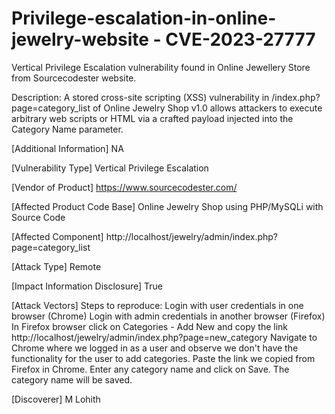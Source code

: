 # Privilege-escalation-in-online-jewelry-website - CVE-2023-27777
Vertical Privilege Escalation vulnerability found in Online Jewellery Store from Sourcecodester website.


Description: A stored cross-site scripting (XSS) vulnerability in /index.php?page=category_list of Online Jewelry Shop v1.0 allows attackers to execute arbitrary web scripts or HTML via a crafted payload injected into the Category Name parameter.

[Additional Information] NA

[Vulnerability Type] Vertical Privilege Escalation 

[Vendor of Product] https://www.sourcecodester.com/

[Affected Product Code Base] Online Jewelry Shop using PHP/MySQLi with Source Code

[Affected Component] http://localhost/jewelry/admin/index.php?page=category_list

[Attack Type] Remote

[Impact Information Disclosure] True

[Attack Vectors] Steps to reproduce: 
Login with user credentials in one browser (Chrome)
Login with admin credentials in another browser (Firefox)
In Firefox browser click on Categories - Add New and copy the link http://localhost/jewelry/admin/index.php?page=new_category
Navigate to Chrome where we logged in as a user and observe we don't have the functionality for the user to add categories. Paste the link we copied from Firefox in Chrome.
Enter any category name and click on Save. The category name will be saved. 

[Discoverer] M Lohith
